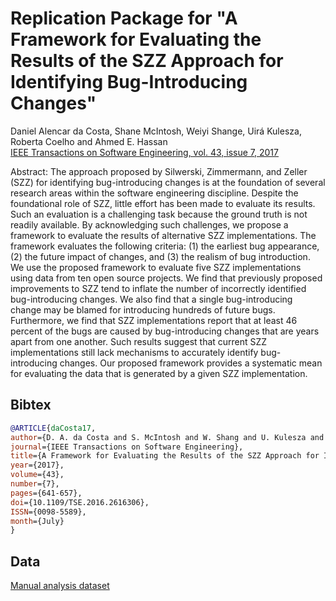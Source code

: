 # Replication Package for "A Framework for Evaluating the Results of the SZZ Approach for Identifying Bug-Introducing Changes"

Daniel Alencar da Costa, Shane McIntosh, Weiyi Shange, Uirá Kulesza, Roberta Coelho and Ahmed E. Hassan  
[IEEE Transactions on Software Engineering, vol. 43, issue 7, 2017](http://dx.doi.org/10.1109/TSE.2016.2616306)

Abstract: The approach proposed by Silwerski, Zimmermann, and Zeller (SZZ) for identifying bug-introducing changes is at the foundation of several research areas within the software engineering discipline. Despite the foundational role of SZZ, little effort has been made to evaluate its results. Such an evaluation is a challenging task because the ground truth is not readily available. By acknowledging such challenges, we propose a framework to evaluate the results of alternative SZZ implementations. The framework evaluates the following criteria: (1) the earliest bug appearance, (2) the future impact of changes, and (3) the realism of bug introduction. We use the proposed framework to evaluate five SZZ implementations using data from ten open source projects. We find that previously proposed improvements to SZZ tend to inflate the number of incorrectly identified bug-introducing changes. We also find that a single bug-introducing change may be blamed for introducing hundreds of future bugs. Furthermore, we find that SZZ implementations report that at least 46 percent of the bugs are caused by bug-introducing changes that are years apart from one another. Such results suggest that current SZZ implementations still lack mechanisms to accurately identify bug-introducing changes. Our proposed framework provides a systematic mean for evaluating the data that is generated by a given SZZ implementation.

## Bibtex

```bibtex
@ARTICLE{daCosta17,
author={D. A. da Costa and S. McIntosh and W. Shang and U. Kulesza and R. Coelho and A. E. Hassan},
journal={IEEE Transactions on Software Engineering},
title={A Framework for Evaluating the Results of the SZZ Approach for Identifying Bug-Introducing Changes},
year={2017},
volume={43},
number={7},
pages={641-657},
doi={10.1109/TSE.2016.2616306},
ISSN={0098-5589},
month={July}
}
```

## Data

[Manual analysis dataset](https://github.com/SAILResearch/replication-szz_evaluation/releases/latest)
